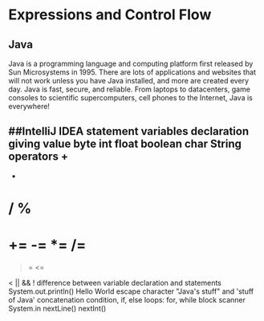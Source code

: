 # Expressions and Control Flow
## Java
Java is a programming language and computing platform first released by Sun Microsystems in 1995. There are lots of applications and websites that will not work unless you have Java installed, and more are created every day. Java is fast, secure, and reliable. From laptops to datacenters, game consoles to scientific supercomputers, cell phones to the Internet, Java is everywhere!

##IntelliJ IDEA
statement
variables
declaration
giving value
byte
int
float
boolean
char
String
operators
+
-
*
/
%
=
+=
-=
*=
/=
==
>=
<=
>
<
||
&&
!
difference between variable declaration and statements
System.out.println()
Hello World
escape character
"Java's stuff" and 'stuff of Java'
concatenation
condition, if, else
loops: for, while
block
scanner
System.in
nextLine()
nextInt()
